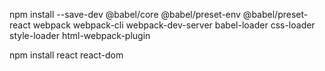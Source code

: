 npm install --save-dev @babel/core @babel/preset-env @babel/preset-react webpack webpack-cli webpack-dev-server babel-loader css-loader style-loader html-webpack-plugin

npm install react react-dom